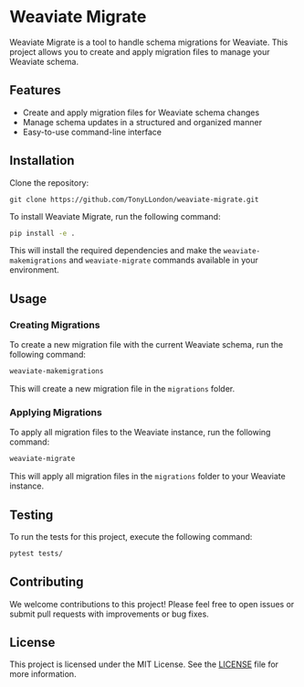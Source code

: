 # Weaviate Migrate

Weaviate Migrate is a tool to handle schema migrations for Weaviate. This project allows you to create and apply migration files to manage your Weaviate schema.

## Features

- Create and apply migration files for Weaviate schema changes
- Manage schema updates in a structured and organized manner
- Easy-to-use command-line interface

## Installation

Clone the repository:

```
git clone https://github.com/TonyLLondon/weaviate-migrate.git
```

To install Weaviate Migrate, run the following command:

```bash
pip install -e .
```

This will install the required dependencies and make the `weaviate-makemigrations` and `weaviate-migrate` commands available in your environment.

## Usage

### Creating Migrations

To create a new migration file with the current Weaviate schema, run the following command:

```bash
weaviate-makemigrations
```

This will create a new migration file in the `migrations` folder.

### Applying Migrations

To apply all migration files to the Weaviate instance, run the following command:

```bash
weaviate-migrate
```

This will apply all migration files in the `migrations` folder to your Weaviate instance.

## Testing

To run the tests for this project, execute the following command:

```bash
pytest tests/
```

## Contributing

We welcome contributions to this project! Please feel free to open issues or submit pull requests with improvements or bug fixes.

## License

This project is licensed under the MIT License. See the [LICENSE](LICENSE) file for more information.